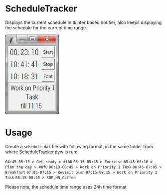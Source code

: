 # ScheduleTracker
Displays the current schedule in tkinter based notifier, also keeps displaying the schedule for the current time range

![ScheduleTracker](ScheduleTracker.png)

# Usage
Create a `schedule.dat` file with following format, in the same folder from where ScheduleTracker.pyw is run:


`04:45-05:15 > Get ready > #f00`
`05:15-05:45 > Exercise`
`05:45-06:10 > Plan the day > #0f0`
`06:10-06:45 > Work on Priority 1 Task`
`06:45-07:05 > Breakfast`
`07:05-07:15 > Revisit plan`
`07:15-08:15 > Work on Priority 1 Task`
`08:15-08:45 > SOF,HN,Coffee`

Please note, the schedule time range uses 24h time format
